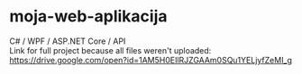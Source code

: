 # moja-web-aplikacija
C# / WPF / ASP.NET Core / API <br/>
Link for full project because all files weren't uploaded: https://drive.google.com/open?id=1AM5H0EIlRJZGAAm0SQu1YELjyfZeMI_g

